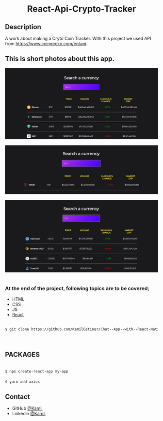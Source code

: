 <h1 align="center">React-Api-Crypto-Tracker</h1>


## Description

A work about making a Cryto Coin Tracker.
With this project we used API from https://www.coingecko.com/en/api.




## This is short photos about this app.

![screenshot](overview/cyrpto_web.jpg)
<br>
<br>
![screenshot](overview/search_1.jpg)
<br>
<br>
![screenshot](overview/search.jpg)
<br>
<br>


### At the end of the project, following topics are to be covered;

- HTML
- CSS
- JS
- [React](https://reactjs.org/)



```bash

$ git clone https://github.com/KamilCetiner/Chat--App--with--React-Native.git




```
## PACKAGES

```bash

$ npx create-react-app my-app

$ yarn add axios


```

## Contact

- GitHub [@Kamil](https://github.com/KamilCetiner)
- Linkedin [@Kamil](https://www.linkedin.com/in/kamil-%C3%A7etiner-b09a601ab/)